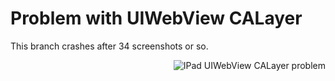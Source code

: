 # Problem with UIWebView CALayer

This branch crashes after 34 screenshots or so.

<img src="http://s3.amazonaws.com/dev_capture_uploads/isak/uiview_ipad_crash.png"
 alt="IPad UIWebView CALayer problem" title="Asteroids" align="right" />
